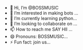 - 👋 Hi, I’m @BOSSMUSIC
- 👀 I’m interested in making bots ...
- 🌱 I’m currently learning python...
- 💞️ I’m looking to collaborate on  ...
- 📫 How to reach me SAY HII ...
- 😄 Pronouns: BOSSMUSIC...
- ⚡ Fun fact: join us...

<!---
BOSSMUSIC/BOSSMUSIC is a ✨ special ✨ repository because its `README.md` (this file) appears on your GitHub profile.
You can click the Preview link to take a look at your changes.
--->
